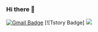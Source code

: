 ### Hi there 👋
 [![Gmail Badge](https://img.shields.io/badge/Gmail-d14836?style=flat-square&logo=Gmail&logoColor=white&link=mailto:lovelyroaflower@gmail.com)](mailto:lovelyroaflower@gmail.com)
 [![Tstory Badge] <a href="https://javachip-kano.tistory.com/"><img src="https://img.shields.io/badge/BLOG-000000?style=flat-square&logo=Tistory&logoColor=white"/></a>
<!--
**Chocokano/Chocokano** is a ✨ _special_ ✨ repository because its `README.md` (this file) appears on your GitHub profile.

Here are some ideas to get you started:

- 🔭 I’m currently working on ...
- 🌱 I’m currently learning ...
- 👯 I’m looking to collaborate on ...
- 🤔 I’m looking for help with ...
- 💬 Ask me about ...
- 📫 How to reach me: ...
- 😄 Pronouns: ...
- ⚡ Fun fact: ...
-->
